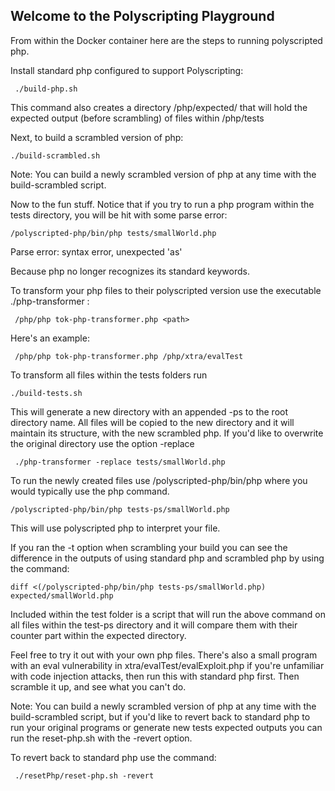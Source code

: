## Welcome to the Polyscripting Playground

From within the Docker container here are the steps to running polyscripted php.

Install standard php configured to support Polyscripting:

``` ./build-php.sh```

This command also creates a directory /php/expected/ that will hold the expected output (before scrambling) of files within /php/tests

Next, to build a scrambled version of php:

```./build-scrambled.sh```

Note: You can build a newly scrambled version of php at any time with
the build-scrambled script.

Now to the fun stuff.
Notice that if you try to run a php program within the tests directory, you will be hit with some parse error:

 ```/polyscripted-php/bin/php tests/smallWorld.php```

  Parse error: syntax error, unexpected 'as'

Because php no longer recognizes its standard keywords.

To transform your php files to their polyscripted version use the executable ./php-transformer :

``` /php/php tok-php-transformer.php <path>```

Here's an example:

``` /php/php tok-php-transformer.php /php/xtra/evalTest```

To transform all files within the tests folders run 

```./build-tests.sh```

This will generate a new directory with an appended -ps to the root directory name. All files will be copied to the new directory and it will maintain its structure, with the new scrambled php.
If you'd like to overwrite the original directory use the option -replace

``` ./php-transformer -replace tests/smallWorld.php```

To run the newly created files use /polyscripted-php/bin/php where you would
typically use the php command.

```/polyscripted-php/bin/php tests-ps/smallWorld.php```

This will use polyscripted php to interpret your file.

If you ran the -t option when scrambling your build you can see the difference
in the outputs of using standard php and scrambled php by using the command:

```diff <(/polyscripted-php/bin/php tests-ps/smallWorld.php) expected/smallWorld.php```

Included within the test folder is a script that will run the above command on all files within the test-ps directory
and it will compare them with their counter part within the expected directory.



Feel free to try it out with your own php files. 
There's also a small program with an eval vulnerability in xtra/evalTest/evalExploit.php if you're unfamiliar with code injection attacks, then run this with standard php first. Then scramble it up, and see what you can't do.

Note: You can build a newly scrambled version of php at any time with
the build-scrambled script, but if you'd like to revert back to standard php
to run your original programs or generate new tests expected outputs you can run
the reset-php.sh with the -revert option.

To revert back to standard php use the command:

``` ./resetPhp/reset-php.sh -revert```

